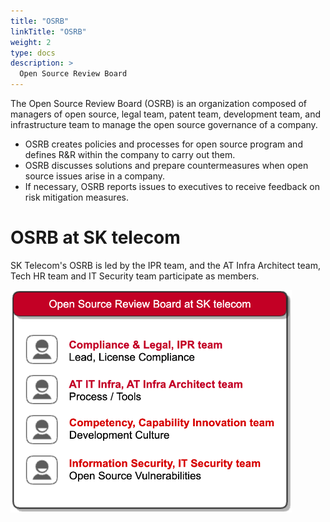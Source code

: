 ```yaml
---
title: "OSRB"
linkTitle: "OSRB"
weight: 2
type: docs
description: >
  Open Source Review Board
---
```


The Open Source Review Board (OSRB) is an organization composed of managers of open source, legal team, patent team, development team, and infrastructure team to manage the open source governance of a company.

* OSRB creates policies and processes for open source program and defines R&R within the company to carry out them.
* OSRB discusses solutions and prepare countermeasures when open source issues arise in a company.
* If necessary, OSRB reports issues to executives to receive feedback on risk mitigation measures.

# OSRB at SK telecom 

SK Telecom's OSRB is led by the IPR team, and the AT Infra Architect team, Tech HR team and IT Security team participate as members.

<img src="./osrb.png" width="450"/>